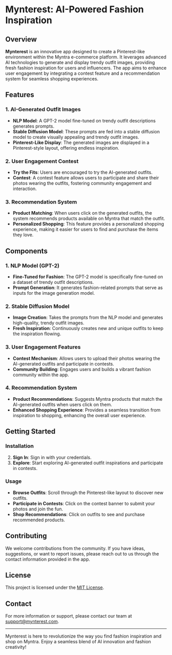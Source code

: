 # Mynterest: AI-Powered Fashion Inspiration

## Overview

**Mynterest** is an innovative app designed to create a Pinterest-like environment within the Myntra e-commerce platform. It leverages advanced AI technologies to generate and display trendy outfit images, providing fresh fashion inspiration for users and influencers. The app aims to enhance user engagement by integrating a contest feature and a recommendation system for seamless shopping experiences.

## Features

### 1. AI-Generated Outfit Images
- **NLP Model**: A GPT-2 model fine-tuned on trendy outfit descriptions generates prompts.
- **Stable Diffusion Model**: These prompts are fed into a stable diffusion model to create visually appealing and trendy outfit images.
- **Pinterest-Like Display**: The generated images are displayed in a Pinterest-style layout, offering endless inspiration.

### 2. User Engagement Contest
- **Try the Fits**: Users are encouraged to try the AI-generated outfits.
- **Contest**: A contest feature allows users to participate and share their photos wearing the outfits, fostering community engagement and interaction.

### 3. Recommendation System
- **Product Matching**: When users click on the generated outfits, the system recommends products available on Myntra that match the outfit.
- **Personalized Shopping**: This feature provides a personalized shopping experience, making it easier for users to find and purchase the items they love.

## Components

### 1. NLP Model (GPT-2)
- **Fine-Tuned for Fashion**: The GPT-2 model is specifically fine-tuned on a dataset of trendy outfit descriptions.
- **Prompt Generation**: It generates fashion-related prompts that serve as inputs for the image generation model.

### 2. Stable Diffusion Model
- **Image Creation**: Takes the prompts from the NLP model and generates high-quality, trendy outfit images.
- **Fresh Inspiration**: Continuously creates new and unique outfits to keep the inspiration flowing.

### 3. User Engagement Features
- **Contest Mechanism**: Allows users to upload their photos wearing the AI-generated outfits and participate in contests.
- **Community Building**: Engages users and builds a vibrant fashion community within the app.

### 4. Recommendation System
- **Product Recommendations**: Suggests Myntra products that match the AI-generated outfits when users click on them.
- **Enhanced Shopping Experience**: Provides a seamless transition from inspiration to shopping, enhancing the overall user experience.

## Getting Started

### Installation
2. **Sign In**: Sign in with your credentials.
3. **Explore**: Start exploring AI-generated outfit inspirations and participate in contests.

### Usage
- **Browse Outfits**: Scroll through the Pinterest-like layout to discover new outfits.
- **Participate in Contests**: Click on the contest banner to submit your photos and join the fun.
- **Shop Recommendations**: Click on outfits to see and purchase recommended products.

## Contributing

We welcome contributions from the community. If you have ideas, suggestions, or want to report issues, please reach out to us through the contact information provided in the app.

## License

This project is licensed under the [MIT License](LICENSE).

## Contact

For more information or support, please contact our team at [support@mynterest.com](mailto:support@mynterest.com).

---

Mynterest is here to revolutionize the way you find fashion inspiration and shop on Myntra. Enjoy a seamless blend of AI innovation and fashion creativity!
